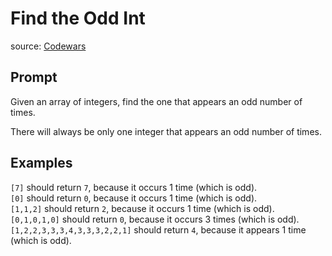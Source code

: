 # Find the Odd Int

source: [Codewars](https://www.codewars.com/kata/54da5a58ea159efa38000836)

## Prompt

Given an array of integers, find the one that appears an odd number of times.

There will always be only one integer that appears an odd number of times.

## Examples

`[7]` should return `7`, because it occurs 1 time (which is odd).  
`[0]` should return `0`, because it occurs 1 time (which is odd).  
`[1,1,2]` should return `2`, because it occurs 1 time (which is odd).  
`[0,1,0,1,0]` should return `0`, because it occurs 3 times (which is odd).  
`[1,2,2,3,3,3,4,3,3,3,2,2,1]` should return `4`, because it appears 1 time
(which is odd).

